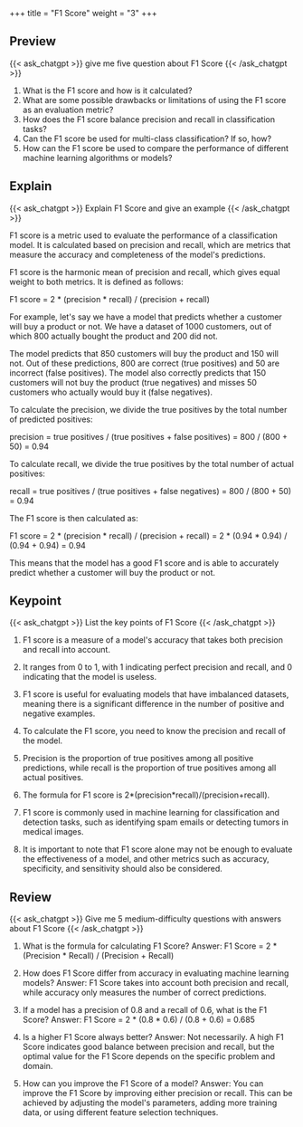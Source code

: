 +++
title = "F1 Score"
weight = "3"
+++
## Preview
{{< ask_chatgpt >}}
give me five question about F1 Score
{{< /ask_chatgpt >}}

1. What is the F1 score and how is it calculated? 
2. What are some possible drawbacks or limitations of using the F1 score as an evaluation metric? 
3. How does the F1 score balance precision and recall in classification tasks? 
4. Can the F1 score be used for multi-class classification? If so, how? 
5. How can the F1 score be used to compare the performance of different machine learning algorithms or models?   

## Explain
{{< ask_chatgpt >}}
Explain F1 Score and give an example
{{< /ask_chatgpt >}}

F1 score is a metric used to evaluate the performance of a classification model. It is calculated based on precision and recall, which are metrics that measure the accuracy and completeness of the model's predictions. 

F1 score is the harmonic mean of precision and recall, which gives equal weight to both metrics. It is defined as follows: 

F1 score = 2 * (precision * recall) / (precision + recall)

For example, let's say we have a model that predicts whether a customer will buy a product or not. We have a dataset of 1000 customers, out of which 800 actually bought the product and 200 did not. 

The model predicts that 850 customers will buy the product and 150 will not. Out of these predictions, 800 are correct (true positives) and 50 are incorrect (false positives). The model also correctly predicts that 150 customers will not buy the product (true negatives) and misses 50 customers who actually would buy it (false negatives). 

To calculate the precision, we divide the true positives by the total number of predicted positives: 

precision = true positives / (true positives + false positives) = 800 / (800 + 50) = 0.94

To calculate recall, we divide the true positives by the total number of actual positives: 

recall = true positives / (true positives + false negatives) = 800 / (800 + 50) = 0.94

The F1 score is then calculated as:

F1 score = 2 * (precision * recall) / (precision + recall) = 2 * (0.94 * 0.94) / (0.94 + 0.94) = 0.94

This means that the model has a good F1 score and is able to accurately predict whether a customer will buy the product or not.   

## Keypoint
{{< ask_chatgpt >}}
List the key points of F1 Score
{{< /ask_chatgpt >}}

1. F1 score is a measure of a model's accuracy that takes both precision and recall into account.

2. It ranges from 0 to 1, with 1 indicating perfect precision and recall, and 0 indicating that the model is useless.

3. F1 score is useful for evaluating models that have imbalanced datasets, meaning there is a significant difference in the number of positive and negative examples.

4. To calculate the F1 score, you need to know the precision and recall of the model.

5. Precision is the proportion of true positives among all positive predictions, while recall is the proportion of true positives among all actual positives.

6. The formula for F1 score is 2*(precision*recall)/(precision+recall).

7. F1 score is commonly used in machine learning for classification and detection tasks, such as identifying spam emails or detecting tumors in medical images.

8. It is important to note that F1 score alone may not be enough to evaluate the effectiveness of a model, and other metrics such as accuracy, specificity, and sensitivity should also be considered.   

## Review
{{< ask_chatgpt >}}
Give me 5 medium-difficulty questions with answers about F1 Score
{{< /ask_chatgpt >}}

1. What is the formula for calculating F1 Score?
Answer: F1 Score = 2 * (Precision * Recall) / (Precision + Recall)

2. How does F1 Score differ from accuracy in evaluating machine learning models?
Answer: F1 Score takes into account both precision and recall, while accuracy only measures the number of correct predictions.

3. If a model has a precision of 0.8 and a recall of 0.6, what is the F1 Score?
Answer: F1 Score = 2 * (0.8 * 0.6) / (0.8 + 0.6) = 0.685

4. Is a higher F1 Score always better?
Answer: Not necessarily. A high F1 Score indicates good balance between precision and recall, but the optimal value for the F1 Score depends on the specific problem and domain.

5. How can you improve the F1 Score of a model?
Answer: You can improve the F1 Score by improving either precision or recall. This can be achieved by adjusting the model's parameters, adding more training data, or using different feature selection techniques.   

